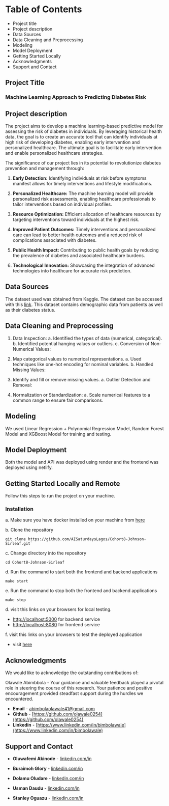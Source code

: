 # Table of Contents

- Project title
- Project description
- Data Sources
- Data Cleaning and Preprocessing
- Modeling
- Model Deployment
- Getting Started Locally
- Acknowledgments
- Support and Contact

## Project Title

### Machine Learning Approach to Predicting Diabetes Risk

## Project description

The project aims to develop a machine learning-based predictive model for assessing the risk of diabetes in individuals. By leveraging historical health data, the goal is to create an accurate tool that can identify individuals at high risk of developing diabetes, enabling early intervention and personalized healthcare. The ultimate goal is to facilitate early intervention and enable personalized healthcare strategies.

The significance of our project lies in its potential to revolutionize diabetes prevention and management through:

1. **Early Detection:** Identifying individuals at risk before symptoms manifest allows for timely interventions and lifestyle modifications.

2. **Personalized Healthcare:** The machine learning model will provide personalized risk assessments, enabling healthcare professionals to tailor interventions based on individual profiles.

3. **Resource Optimization:** Efficient allocation of healthcare resources by targeting interventions toward individuals at the highest risk.

4. **Improved Patient Outcomes:** Timely interventions and personalized care can lead to better health outcomes and a reduced risk of complications associated with diabetes.

5. **Public Health Impact:** Contributing to public health goals by reducing the prevalence of diabetes and associated healthcare burdens.

6. **Technological Innovation:** Showcasing the integration of advanced technologies into healthcare for accurate risk prediction.

## Data Sources

The dataset used was obtained from Kaggle. The dataset can be accessed with this [link](https://www.kaggle.com/datasets/iammustafatz/diabetes-prediction-dataset). This dataset contains demographic data from patients as well as their diabetes status.

## Data Cleaning and Preprocessing

1. Data Inspection:
   a. Identified the types of data (numerical, categorical).
   b. Identified potential hanging values or outliers.
   c. Conversion of Non-Numerical Values:

2. Map categorical values to numerical representations.
   a. Used techniques like one-hot encoding for nominal variables.
   b. Handled Missing Values:

3. Identify and fill or remove missing values.
   a. Outlier Detection and Removal:

4. Normalization or Standardization:
   a. Scale numerical features to a common range to ensure fair comparisons.

## Modeling

We used Linear Regression + Polynomial Regression Model, Random Forest Model and XGBoost Model for training and testing.

## Model Deployment

Both the model and API was deployed using render and the frontend was deployed using netlify.

## Getting Started Locally and Remote

Follow this steps to run the project on your machine.

### Installation

a. Make sure you have docker installed on your machine from [here](https://www.docker.com/products/docker-desktop/)

b. Clone the repository

```shell
git clone https://github.com/AISaturdaysLagos/Cohort8-Johnson-Sirleaf.git`
```

c. Change directory into the repository

```shell
cd Cohort8-Johnson-Sirleaf
```

d. Run the command to start both the frontend and backend applications

```shell
make start
```

e. Run the command to stop both the frontend and backend applications

```shell
make stop
```

d. visit this links on your browsers for local testing.

- <http://localhost:5000> for backend service
- <http://localhost:8080> for frontend service

f. visit this links on your browsers to test the deployed application

- visit [here](https://tranquil-llama-c1669d.netlify.app)

## Acknowledgments

We would like to acknowledge the outstanding contributions of:

Olawale Abimbbola - Your guidance and valuable feedback played a pivotal role in steering the course of this research. Your patience and positive encouragement provided steadfast support during the hurdles we encountered.

- **Email** - [abimbolaolawale41@gmail.com](abimbolaolawale41@gmail.com)
- **Github** - [https://github.com/olawale0254](https://github.com/olawale0254)
- **Linkedin** - [https://www.linkedin.com/in/bimbolawale](https://www.linkedin.com/in/bimbolawale)

## Support and Contact

- **Oluwafemi Akinode** - [linkedin.com/in](https://www.linkedin.com/in/oluwafemi-akinode-572459148)

- **Buraimoh Glory** - [linkedin.com/in](https://www.linkedin.com/in/gloryburaimoh)

- **Dolamu Oludare** - [linkedin.com/in](https://www.linkedin.com/in/dolamu-oludare-76097b133/)

- **Usman Daudu** - [linkedin.com/in](https://www.linkedin.com/in/usmanadaudu)

- **Stanley Oguazu** - [linkedin.com/in](https://www.linkedin.com/in/chinedu-oguazu-bba88440/)
